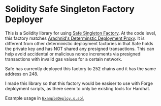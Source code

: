 # Solidity Safe Singleton Factory Deployer

This is a Solidity library for using [Safe Singleton Factory](https://github.com/safe-global/safe-singleton-factory). At
the code level, this factory matches
[Arachnid's Determinstic Deployment Proxy](https://github.com/Arachnid/deterministic-deployment-proxy). It is different
from other deterministic deployment factories in that Safe holds the private key and has NOT shared any presigned
transactions. This can help avoid accidental or malicious nonce increments via presigned transactions with invalid gas
values for a certain network.

Safe has currently deployed this factory to 252 chains and it has the same address on 248.

I made this library so that this factory would be easiser to use with Forge deployment scripts, as there seem to only be
existing tools for Hardhat.

Example usage in
[`ExampleDeploy.s.sol`](https://github.com/wilsoncusack/safe-singleton-deployer-sol/blob/main/scripts/ExampleDeploy.s.sol)
